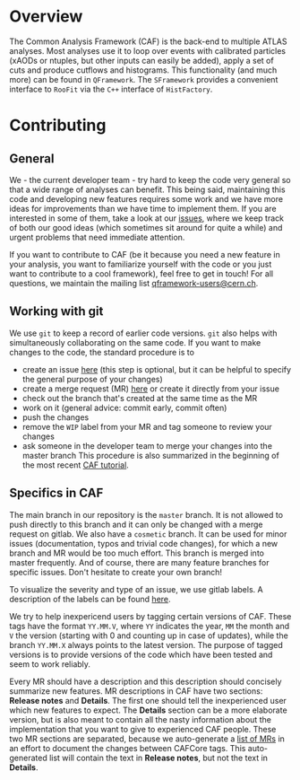 Overview
==========
The Common Analysis Framework (CAF) is the back-end to multiple ATLAS analyses. Most analyses use it to loop over events with calibrated particles (xAODs or ntuples, but other inputs can easily be added), apply a set of cuts and produce cutflows and histograms. This functionality (and much more) can be found in `QFramework`. The `SFramework` provides a convenient interface to `RooFit` via the `C++` interface of `HistFactory`.

Contributing
==========

General
----------
We - the current developer team - try hard to keep the code very general so that a wide range of analyses can benefit. This being said, maintaining this code and developing new features requires some work and we have more ideas for improvements than we have time to implement them. If you are interested in some of them, take a look at our [issues](https://gitlab.cern.ch/atlas-caf/CAFCore/issues), where we keep track of both our good ideas (which sometimes sit around for quite a while) and urgent problems that need immediate attention.

If you want to contribute to CAF (be it because you need a new feature in your analysis, you want to familiarize yourself with the code or you just want to contribute to a cool framework), feel free to get in touch! For all questions, we maintain the mailing list qframework-users@cern.ch.

Working with git
----------
We use `git` to keep a record of earlier code versions. `git` also helps with simultaneously collaborating on the same code. If you want to make changes to the code, the standard procedure is to
 *  create an issue [here](https://gitlab.cern.ch/atlas-caf/CAFCore/issues) (this step is optional, but it can be helpful to specify the general purpose of your changes)
 *  create a merge request (MR) [here](https://gitlab.cern.ch/atlas-caf/CAFCore/merge_requests) or create it directly from your issue
 *  check out the branch that's created at the same time as the MR
 *  work on it (general advice: commit early, commit often)
 *  push the changes
 *  remove the `WIP` label from your MR and tag someone to review your changes
 *  ask someone in the developer team to merge your changes into the master branch
 This procedure is also summarized in the beginning of the most recent [CAF tutorial](https://indico.cern.ch/event/771763/).

Specifics in CAF
----------
The main branch in our repository is the `master` branch. It is not allowed to push directly to this branch and it can only be changed with a merge request on gitlab. We also have a `cosmetic` branch. It can be used for minor issues (documentation, typos and trivial code changes), for which a new branch and MR would be too much effort. This branch is merged into master frequently. And of course, there are many feature branches for specific issues. Don't hesitate to create your own branch!

To visualize the severity and type of an issue, we use gitlab labels. A description of the labels can be found [here](https://gitlab.cern.ch/atlas-caf/CAFCore/labels).

We try to help inexpericend users by tagging certain versions of CAF. These tags have the format `YY.MM.V`, where `YY` indicates the year, `MM` the month and `V` the version (starting with 0 and counting up in case of updates), while the branch `YY.MM.X` always points to the latest version. The purpose of tagged versions is to provide versions of the code which have been tested and seem to work reliably.

Every MR should have a description and this description should concisely summarize new features. MR descriptions in CAF have two sections: **Release notes** and **Details**. The first one should tell the inexperienced user which new features to expect. The **Details** section can be a more elaborate version, but is also meant to contain all the nasty information about the implementation that you want to give to experienced CAF people. These two MR sections are separated, because we auto-generate a [list of MRs](https://gitlab.cern.ch/atlas-caf/CAFCore/tags) in an effort to document the changes between CAFCore tags. This auto-generated list will contain the text in **Release notes**, but not the text in **Details**.
